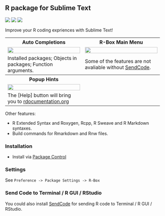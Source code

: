 R package for Sublime Text
------------

<a href="https://packagecontrol.io/packages/R-Box"><img src="https://packagecontrol.herokuapp.com/downloads/R-Box.svg"></a>
<a href="https://www.paypal.com/cgi-bin/webscr?cmd=_donations&amp;business=Randy%2ecs%2elai%40gmail%2ecom&amp;lc=US&amp;item_name=Package&amp;currency_code=USD&amp;bn=PP%2dDonationsBF%3apaypal%2ddonate%2dyellow%2esvg%3aNonHosted" title="Donate to this project using Paypal"><img src="https://img.shields.io/badge/paypal-donate-blue.svg" /></a>
<a href="https://gratipay.com/~randy3k/" title="Donate to this project using Gratipay"><img src="https://img.shields.io/badge/gratipay-donate-yellow.svg" /></a>


Improve your R coding expriences with Sublime Text!

<table>
    <tr>
        <th>Auto Completions</th>
        <th>R-Box Main Menu</th>
    </tr>
    <tr>
        <td width="50%">
            <img src="https://cloud.githubusercontent.com/assets/1690993/20997623/44433e6a-bcd5-11e6-9cac-44ea07c961d9.png" width="100%">
        </td>
        <td width="50%">
            <img src="https://cloud.githubusercontent.com/assets/1690993/20997724/3b293df6-bcd6-11e6-8e28-35221663b578.png" width="100%">
        </td>
    </tr>
    <tr>
        <td width="50%">Installed packages; Objects in packages; Function arguments.</td>
        <td width="50%">Some of the features are not avaliable without <a href="https://github.com/randy3k/SendCode">SendCode</a>.</td>
    </tr>
    <tr>
        <th>Popup Hints</th>
        <th></th>
    </tr>
    <tr>
        <td width="50%">
            <img src="https://cloud.githubusercontent.com/assets/1690993/20997602/15e13946-bcd5-11e6-9417-6e5ae6b7edc3.png" width="100%">
        </td>
        <td width="50%"></td>
    </tr>
    <tr>
        <td width="50%">The [Help] button will bring you to <a href="https://www.rdocumentation.org/">rdocumentation.org</a></td>
        <td width="50%"></td>
    </tr>
</table>

Other features:

- R Extended Syntax and Roxygen, Rcpp, R Sweave and R Markdown syntaxes.
- Build commands for Rmarkdown and Rnw files.


### Installation

- Install via [Package Control](https://sublime.wbond.net)

### Settings

See `Preference -> Package Settings -> R-Box`


### Send Code to Terminal / R GUI / RStudio

You could also install [SendCode](https://github.com/randy3k/SendCode) for
sending R code to Terminal / R GUI / RStudio.
